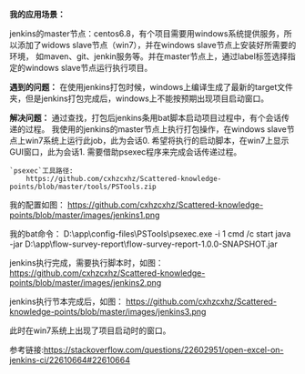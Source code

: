 **我的应用场景：**

jenkins的master节点：centos6.8，有个项目需要用windows系统提供服务，所以添加了widows slave节点（win7），并在windows slave节点上安装好所需要的环境，
如maven、git、jenkin服务等。并在master节点上，通过label标签选择指定的windows slave节点运行执行项目。

**遇到的问题：**
    在使用jenkins打包时候，windows上编译生成了最新的target文件夹，但是jenkins打包完成后，windows上不能按预期出现项目启动窗口。

**解决问题：**
    通过查找，打包后jenkins条用bat脚本启动项目过程中，有个会话传递的过程。
    我使用的jenkins的master节点上执行打包操作，在windows slave节点上win7系统上运行此job，此为会话0.
    希望将执行的启动脚本，在win7上显示GUI窗口，此为会话1.
    需要借助psexec程序来完成会话传递过程。
    
    `psexec`工具路径:
        https://github.com/cxhzcxhz/Scattered-knowledge-points/blob/master/tools/PSTools.zip
        
我的配置如图：
    https://github.com/cxhzcxhz/Scattered-knowledge-points/blob/master/images/jenkins1.png
    
我的bat命令：
    D:\app\config-files\PSTools\psexec.exe -i 1 cmd /c start java -jar D:\app\flow-survey-report\flow-survey-report-1.0.0-SNAPSHOT.jar
    
jenkins执行完成，需要执行脚本时，如图：
    https://github.com/cxhzcxhz/Scattered-knowledge-points/blob/master/images/jenkins2.png
    
jenkins执行节本完成后，如图：
    https://github.com/cxhzcxhz/Scattered-knowledge-points/blob/master/images/jenkins3.png
    
此时在win7系统上出现了项目启动时的窗口。

参考链接:https://stackoverflow.com/questions/22602951/open-excel-on-jenkins-ci/22610664#22610664
